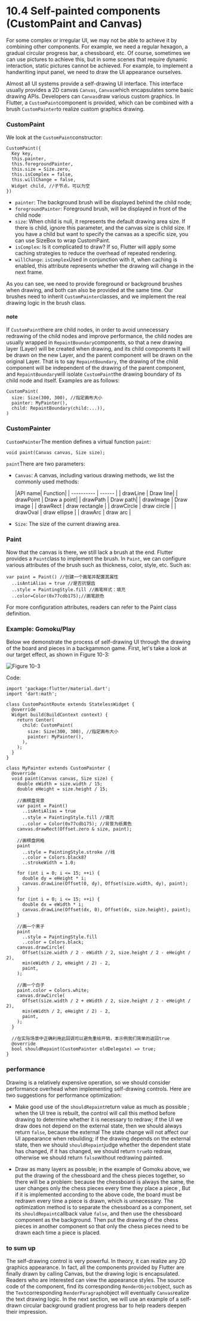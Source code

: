 # 10.4 Self-painted components (CustomPaint and Canvas)

For some complex or irregular UI, we may not be able to achieve it by combining other components. For example, we need a regular hexagon, a gradual circular progress bar, a chessboard, etc. Of course, sometimes we can use pictures to achieve this, but in some scenes that require dynamic interaction, static pictures cannot be achieved. For example, to implement a handwriting input panel, we need to draw the UI appearance ourselves.

Almost all UI systems provide a self-drawing UI interface. This interface usually provides a 2D canvas `Canvas`, `Canvas`which encapsulates some basic drawing APIs. Developers can `Canvas`draw various custom graphics. In Flutter, a `CustomPaint`component is provided, which can be combined with a brush `CustomPainter`to realize custom graphics drawing.

### CustomPaint

We look at the `CustomPaint`constructor:

```
CustomPaint({
  Key key,
  this.painter, 
  this.foregroundPainter,
  this.size = Size.zero, 
  this.isComplex = false, 
  this.willChange = false, 
  Widget child, //子节点，可以为空
})

```

-   `painter`: The background brush will be displayed behind the child node;
-   `foregroundPainter`: Foreground brush, will be displayed in front of the child node
-   `size`: When child is null, it represents the default drawing area size. If there is child, ignore this parameter, and the canvas size is child size. If you have a child but want to specify the canvas as a specific size, you can use SizeBox to wrap CustomPaint.
-   `isComplex`: Is it complicated to draw? If so, Flutter will apply some caching strategies to reduce the overhead of repeated rendering.
-   `willChange`: `isComplex`Used in conjunction with it, when caching is enabled, this attribute represents whether the drawing will change in the next frame.

As you can see, we need to provide foreground or background brushes when drawing, and both can also be provided at the same time. Our brushes need to inherit `CustomPainter`classes, and we implement the real drawing logic in the brush class.

#### note

If `CustomPaint`there are child nodes, in order to avoid unnecessary redrawing of the child nodes and improve performance, the child nodes are usually wrapped in `RepaintBoundary`components, so that a new drawing layer (Layer) will be created when drawing, and its child components It will be drawn on the new Layer, and the parent component will be drawn on the original Layer. That is to say `RepaintBoundary`, the drawing of the child component will be independent of the drawing of the parent component, and `RepaintBoundary`will isolate `CustomPaint`the drawing boundary of its child node and itself. Examples are as follows:

```
CustomPaint(
  size: Size(300, 300), //指定画布大小
  painter: MyPainter(),
  child: RepaintBoundary(child:...)), 
)

```

### CustomPainter

`CustomPainter`The mention defines a virtual function `paint`:

```
void paint(Canvas canvas, Size size);

```

`paint`There are two parameters:

-   `Canvas`: A canvas, including various drawing methods, we list the commonly used methods:
    
    |API name| Function| | ---------- | ------ | | drawLine | Draw line| | drawPoint | Draw a point| | drawPath | Draw path| | drawImage | Draw image | | drawRect | draw rectangle | | drawCircle | draw circle | | drawOval | draw ellipse | | drawArc | draw arc |
    
-   `Size`: The size of the current drawing area.
    

### Paint

Now that the canvas is there, we still lack a brush at the end. Flutter provides a `Paint`class to implement the brush. In `Paint`, we can configure various attributes of the brush such as thickness, color, style, etc. Such as:

```
var paint = Paint() //创建一个画笔并配置其属性
  ..isAntiAlias = true //是否抗锯齿
  ..style = PaintingStyle.fill //画笔样式：填充
  ..color=Color(0x77cdb175);//画笔颜色

```

For more configuration attributes, readers can refer to the Paint class definition.

### Example: Gomoku/Play

Below we demonstrate the process of self-drawing UI through the drawing of the board and pieces in a backgammon game. First, let's take a look at our target effect, as shown in Figure 10-3:

![Figure 10-3](https://pcdn.flutterchina.club/imgs/10-3.png)

Code:

```
import 'package:flutter/material.dart';
import 'dart:math';

class CustomPaintRoute extends StatelessWidget {
  @override
  Widget build(BuildContext context) {
    return Center(
      child: CustomPaint(
        size: Size(300, 300), //指定画布大小
        painter: MyPainter(),
      ),
    );
  }
}

class MyPainter extends CustomPainter {
  @override
  void paint(Canvas canvas, Size size) {
    double eWidth = size.width / 15;
    double eHeight = size.height / 15;

    //画棋盘背景
    var paint = Paint()
      ..isAntiAlias = true
      ..style = PaintingStyle.fill //填充
      ..color = Color(0x77cdb175); //背景为纸黄色
    canvas.drawRect(Offset.zero & size, paint);

    //画棋盘网格
    paint
      ..style = PaintingStyle.stroke //线
      ..color = Colors.black87
      ..strokeWidth = 1.0;

    for (int i = 0; i <= 15; ++i) {
      double dy = eHeight * i;
      canvas.drawLine(Offset(0, dy), Offset(size.width, dy), paint);
    }

    for (int i = 0; i <= 15; ++i) {
      double dx = eWidth * i;
      canvas.drawLine(Offset(dx, 0), Offset(dx, size.height), paint);
    }

    //画一个黑子
    paint
      ..style = PaintingStyle.fill
      ..color = Colors.black;
    canvas.drawCircle(
      Offset(size.width / 2 - eWidth / 2, size.height / 2 - eHeight / 2),
      min(eWidth / 2, eHeight / 2) - 2,
      paint,
    );

    //画一个白子
    paint.color = Colors.white;
    canvas.drawCircle(
      Offset(size.width / 2 + eWidth / 2, size.height / 2 - eHeight / 2),
      min(eWidth / 2, eHeight / 2) - 2,
      paint,
    );
  }

  //在实际场景中正确利用此回调可以避免重绘开销，本示例我们简单的返回true
  @override
  bool shouldRepaint(CustomPainter oldDelegate) => true;
}

```

### performance

Drawing is a relatively expensive operation, so we should consider performance overhead when implementing self-drawing controls. Here are two suggestions for performance optimization:

-   Make good use of the `shouldRepaint`return value as much as possible ; when the UI tree is rebuilt, the control will call this method before drawing to determine whether it is necessary to redraw; if the UI we draw does not depend on the external state, then we should always return `false`, because the external The state change will not affect our UI appearance when rebuilding; if the drawing depends on the external state, then we should `shouldRepaint`judge whether the dependent state has changed, if it has changed, we should return `true`to redraw, otherwise we should return `false`without redrawing painted.
    
-   Draw as many layers as possible; in the example of Gomoku above, we put the drawing of the chessboard and the chess pieces together, so there will be a problem: because the chessboard is always the same, the user changes only the chess pieces every time they place a piece , But if it is implemented according to the above code, the board must be redrawn every time a piece is drawn, which is unnecessary. The optimization method is to separate the chessboard as a component, set its `shouldRepaint`callback value `false`, and then use the chessboard component as the background. Then put the drawing of the chess pieces in another component so that only the chess pieces need to be drawn each time a piece is placed.
    

### to sum up

The self-drawing control is very powerful. In theory, it can realize any 2D graphics appearance. In fact, all the components provided by Flutter are finally drawn by calling Canvas, but the drawing logic is encapsulated. Readers who are interested can view the appearance styles. The source code of the component, find its corresponding `RenderObject`object, such as the `Text`corresponding `RenderParagraph`object will eventually `Canvas`realize the text drawing logic. In the next section, we will use an example of a self-drawn circular background gradient progress bar to help readers deepen their impression.